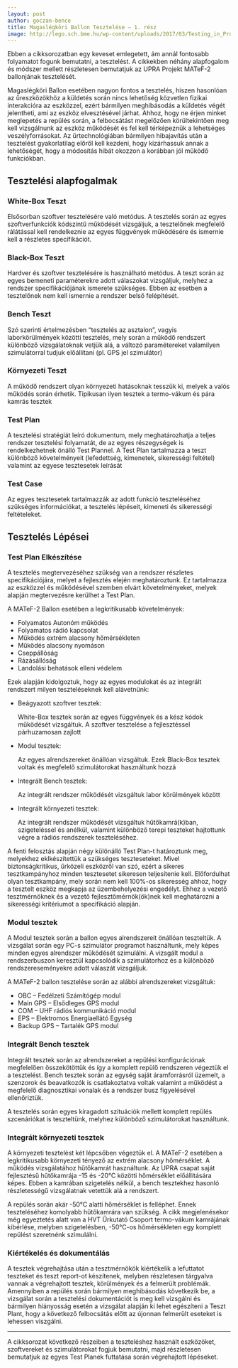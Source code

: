 ```yaml
---
layout: post
author: goczan-bence
title: Magaslégköri Ballon Tesztelése – 1. rész
image: http://lego.sch.bme.hu/wp-content/uploads/2017/03/Testing_in_Progress.gif
---
```

Ebben a cikksorozatban egy keveset emlegetett, ám annál fontosabb folyamatot fogunk bemutatni, a tesztelést. A cikkekben néhány alapfogalom és módszer mellett részletesen bemutatjuk az UPRA Projekt MATeF-2 ballonjának tesztelését.

Magaslégköri Ballon esetében nagyon fontos a tesztelés, hiszen hasonlóan az űreszközökhöz a küldetés során nincs lehetőség közvetlen fizikai interakcióra az eszközzel, ezért bármilyen meghibásodás a küldetés végét jelentheti, ami az eszköz elvesztésével járhat. Ahhoz, hogy ne érjen minket meglepetés a repülés során, a felbocsátást megelőzően körültekintően meg kell vizsgálnunk az eszköz működését és fel kell térképeznük a lehetséges veszélyforrásokat. Az űrtechnológiában bármilyen hibajavítás után a tesztelést gyakorlatilag előről kell kezdeni, hogy kizárhassuk annak a lehetőségét, hogy a módosítás hibát okozzon a korábban jól működő funkciókban.

## Tesztelési alapfogalmak

### White-Box Teszt

Elsősorban szoftver tesztelésére való metódus. A tesztelés során az egyes szoftverfunkciók kódszintű működését vizsgáljuk, a tesztelőnek megfelelő rálátással kell rendelkeznie az egyes függvények működésére és ismernie kell a részletes specifikációt.

### Black-Box Teszt

Hardver és szoftver tesztelésére is használható metódus. A teszt során az egyes bemeneti paraméterekre adott válaszokat vizsgáljuk, melyhez a rendszer specifikációjának ismerete szükséges. Ebben az esetben a tesztelőnek nem kell ismernie a rendszer belső felépítését.

### Bench Teszt

Szó szerinti értelmezésben “tesztelés az asztalon”, vagyis laborkörülmények közötti tesztelés, mely során a működő rendszert különböző vizsgálatoknak vetjük alá, a változó paramétereket valamilyen szimulátorral tudjuk előállítani (pl. GPS jel szimulátor)

### Környezeti Teszt

A működő rendszert olyan környezeti hatásoknak tesszük ki, melyek a valós működés során érhetik. Tipikusan ilyen tesztek a termo-vákum és pára kamrás tesztek

### Test Plan

A tesztelési stratégiát leíró dokumentum, mely meghatározhatja a teljes rendszer tesztelési folyamatát, de az egyes részegységek is rendelkezhetnek önálló Test Plannel. A Test Plan tartalmazza a teszt különböző követelményeit (lefedettség, kimenetek, sikerességi feltétel) valamint az egyese tesztesetek leírását

### Test Case

Az egyes tesztesetek tartalmazzák az adott funkció teszteléséhez szükséges információkat, a tesztelés lépéseit, kimeneti és sikerességi feltételeket.

## Tesztelés Lépései

### Test Plan Elkészítése

A tesztelés megtervezéséhez szükség van a rendszer részletes specifikációjára, melyet a fejlesztés elején meghatároztunk. Ez tartalmazza az eszközzel és működésével szemben elvárt követelményeket, melyek alapján megtervezésre kerülhet a Test Plan.

A MATeF-2 Ballon esetében a legkritikusabb követelmények:

- Folyamatos Autonóm működés
- Folyamatos rádió kapcsolat
- Működés extrém alacsony hőmérsékleten
- Működés alacsony nyomáson
- Cseppállóság
- Rázásállóság
- Landolási behatások elleni védelem

Ezek alapján kidolgoztuk, hogy az egyes modulokat és az integrált rendszert milyen teszteléseknek kell alávetnünk:

- Beágyazott szoftver tesztek:

  White-Box tesztek során az egyes függvények és a kész kódok működését vizsgáltuk. A szoftver tesztelése a fejlesztéssel párhuzamosan zajlott
- Modul tesztek:

  Az egyes alrendszereket önállóan vizsgáltuk. Ezek Black-Box tesztek voltak és megfelelő szimulátorokat használtunk hozzá
- Integrált Bench tesztek:

  Az integrált rendszer működését vizsgáltuk labor körülmények között
- Integrált környezeti tesztek:

  Az integrált rendszer működését vizsgáltuk hűtőkamrá(k)ban, szigeteléssel és anélkül, valamint különböző terepi teszteket hajtottunk végre a rádiós rendszerek teszteléséhez.

A fenti felosztás alapján négy különálló Test Plan-t határoztunk meg, melyekhez eklkészítettük a szükséges teszteseteket. Mivel biztonságkritikus, űrközeli eszközről van szó, ezért a sikeres tesztkampányhoz minden tesztesetet sikeresen teljesítenie kell. Előfordulhat olyan tesztkampány, mely során nem kell 100%-os sikeresség ahhoz, hogy a tesztelt eszköz megkapja az üzembehelyezési engedélyt. Ehhez a vezető tesztmérnöknek és a vezető fejlesztőmérnök(ök)nek kell meghatározni a sikerességi kritériumot a specifikáció alapján.

### Modul tesztek

A Modul tesztek során a ballon egyes alrendszereit önállóan teszteltük. A vizsgálat során egy PC-s szimulátor programot használtunk, mely képes minden egyes alrendszer működését szimulálni. A vizsgált modul a rendszerbuszon keresztül kapcsolódik a szimulátorhoz és a különböző rendszereseményekre adott válaszát vizsgáljuk.

A MATeF-2 ballon tesztelése során az alábbi alrendszereket vizsgáltuk:

- OBC – Fedélzeti Számítógép modul
- Main GPS – Elsődleges GPS modul
- COM – UHF rádiós kommunikáció modul
- EPS – Elektromos Energiaellátó Egység
- Backup GPS – Tartalék GPS modul

### Integrált Bench tesztek

Integrált tesztek során az alrendszereket a repülési konfigurációnak megfelelően összekötöttük és így a komplett repülő rendszeren végeztük el a tesztelést. Bench tesztek során az egység saját áramforrásról üzemelt, a szenzorok és beavatkozók is csatlakoztatva voltak valamint a működést a megfelelő diagnosztikai vonalak és a rendszer busz figyelésével ellenőriztük.

A tesztelés során egyes kiragadott szituációk mellett komplett repülés szcenáriókat is teszteltünk, melyhez különböző szimulátorokat használtunk.

### Integrált környezeti tesztek

A környezeti tesztelést két lépcsőben végeztük el. A MATeF-2 esetében a legkritikusabb környezeti tényező az extrém alacsony hőmérséklet. A működés vizsgálatához hűtőkamrát használtunk. Az UPRA csapat saját fejlesztésű hűtőkamrája -15 és -20°C közötti hőmérséklet előállítására képes. Ebben a kamrában szigetelés nélkül, a bench tesztekhez hasonló részletességű vizsgálatnak vetettük alá a rendszert.

A repülés során akár -50°C alatti hőmérséklet is felléphet. Ennek teszteléséhez komolyabb hűtőkamrára van szükség. A cikk megjelenésekor még egyeztetés alatt van a HVT Űrkutató Csoport termo-vákum kamrájának kibérlése, melyben szigetelésben, -50°C-os hőmérsékleten egy komplett repülést szeretnénk szimulálni.

### Kiértékelés és dokumentálás

A tesztek végrehajtása után a tesztmérnökök kiértékelik a lefuttatot teszteket és teszt report-ot készítenek, melyben részletesen tárgyalva vannak a végrehajtott tesztek, körülmények és a felmerült problémák. Amennyiben a repülés során bármilyen meghibásodás következik be, a vizsgálat során a tesztelési dokumentációt is meg kell vizsgálni és bármilyen hiányosság esetén a vizsgálat alapján ki lehet egészíteni a Teszt Plant, hogy a következő felbocsátás előtt az újonnan felmerült eseteket is lehessen viszgálni.

---

A cikksorozat következő részeiben a teszteléshez használt eszközöket, szoftvereket és szimulátorokat fogjuk bemutatni, majd részletesen bemutatjuk az egyes Test Planek futtatása során végrehajtott lépéseket.
